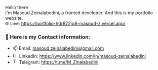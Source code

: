 Hello there </br>
I'm Masoud Zeinalabedini, a fronted developer.
And this is my portfolio website.
</br>
:globe_with_meridians: Live: https://portfolio-h0r872jq8-masoud-z.vercel.app/

### :high_brightness: Here is my Contact information:


- 📫 Email: masoud.zeinalabedini@gmail.com 
- <img src="https://raw.githubusercontent.com/Masoud-z/Masoud-z/8b5163f78fdb223d5244fdf50a42f06e06aed444/291709_logo_linked%20in_social%20network_social_social%20media_icon.svg" title="LinkedIn" alt="LinkedIn" width="16" height="16" /> LinkedIn: https://www.linkedin.com/in/masoud-zeinalabedini 
- <img src="https://raw.githubusercontent.com/Masoud-z/Masoud-z/202fcb428e29f72658feae61b91013aaf51e3964/3787425_telegram_logo_messanger_social_social%20media_icon.svg" title="Telegram" alt="Telegram" width="16" height="16" /> Telegram: https://t.me/M_Zinalabedini
